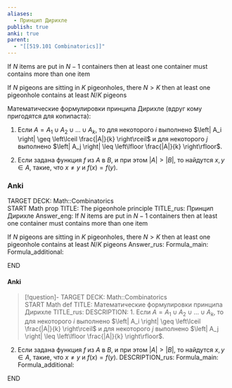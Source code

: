 ```yaml
---
aliases:
  - Принцип Дирихле
publish: true
anki: true
parent:
  - "[[519.101 Combinatorics]]"
---
```

If $N$ items are put in $N-1$ containers then at least one container must contains more than one item

If $N$ pigeons are sitting in $K$ pigeonholes, there $N > K$ then at least one pigeonhole contains at least $N/K$ pigeons

Математические формулировки принципа Дирихле (вдруг кому пригодятся для копипаста):

1. Если $A = A_1 \cup A_2 \cup \ldots \cup A_k$, то для некоторого $i$ выполнено $\left| A_i \right| \geq \left\lceil \frac{|A|}{k} \right\rceil$ и для некоторого $j$ выполнено $\left| A_j \right| \leq \left\lfloor \frac{|A|}{k} \right\rfloor$.

2. Если задана функция $f$ из $A$ в $B$, и при этом $\left| A \right| > \left| B \right|$, то найдутся $x, y \in A$, такие, что $x \neq y$ и $f(x) = f(y)$.


### Anki
TARGET DECK: Math::Combinatorics  
START
Math prop
TITLE: The pigeonhole principle
TITLE_rus: Принцип Дирихле
Answer_eng: If $N$ items are put in $N-1$ containers then at least one container must contains more than one item

If $N$ pigeons are sitting in $K$ pigeonholes, there $N > K$ then at least one pigeonhole contains at least $N/K$ pigeons
Answer_rus: 
Formula_main: 
Formula_additional:
<!--ID: 1698068782659-->
END

#### Anki
> [!question]-
TARGET DECK: Math::Combinatorics    
START
Math def
TITLE: Математические формулировки принципа Дирихле
TITLE_rus: 
DESCRIPTION: 1. Если $A = A_1 \cup A_2 \cup \ldots \cup A_k$, то для некоторого $i$ выполнено $\left| A_i \right| \geq \left\lceil \frac{|A|}{k} \right\rceil$ и для некоторого $j$ выполнено $\left| A_j \right| \leq \left\lfloor \frac{|A|}{k} \right\rfloor$.

2. Если задана функция $f$ из $A$ в $B$, и при этом $\left| A \right| > \left| B \right|$, то найдутся $x, y \in A$, такие, что $x \neq y$ и $f(x) = f(y)$.
DESCRIPTION_rus: 
Formula_main: 
Formula_additional:
<!--ID: 1705778426714-->
END






